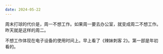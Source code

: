 ```yaml
---
date: 2024-05-22
---
```

周末打球的代价是，周一不想工作。如果周一要去办公室，就变成周二不想工作。昨天就是这样的周二。

不想工作体现在电子设备的使用时间上。早上看了《辣妹刺客 2》。第一部是年初看的。